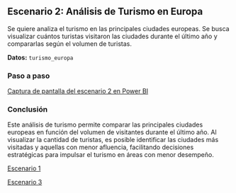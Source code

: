 ## Escenario 2: Análisis de Turismo en Europa

Se quiere analiza el turismo en las principales ciudades europeas. Se busca visualizar cuántos turistas visitaron las ciudades durante el último año y compararlas según el volumen de turistas.

**Datos:** `turismo_europa`

### Paso a paso

[Captura de pantalla del escenario 2 en Power BI](lab19_2.png)

### Conclusión

Este análisis de turismo permite comparar las principales ciudades europeas en función del volumen de visitantes durante el último año. Al visualizar la cantidad de turistas, es posible identificar las ciudades más visitadas y aquellas con menor afluencia, facilitando decisiones estratégicas para impulsar el turismo en áreas con menor desempeño.

[Escenario 1](../lab19_1)

[Escenario 3](../lab19_3)
